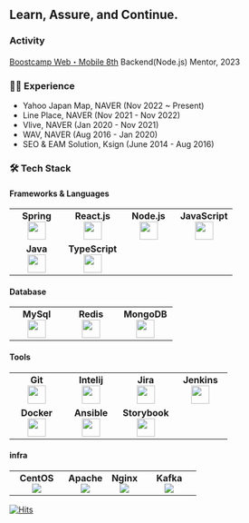 ## Learn, Assure, and Continue.

### Activity
[Boostcamp Web・Mobile 8th](https://boostcamp.connect.or.kr/) Backend(Node.js) Mentor, 2023


### 👨‍💼 Experience
- Yahoo Japan Map, NAVER (Nov 2022 ~ Present)
- Line Place, NAVER (Nov 2021 - Nov 2022)
- Vlive, NAVER (Jan 2020 - Nov 2021)
- WAV, NAVER (Aug 2016 - Jan 2020)
- SEO & EAM Solution, Ksign (June 2014 - Aug 2016)

### 🛠 Tech Stack
#### Frameworks & Languages
<table width="320px">
  <tbody>
    <tr valign="top">
      <td width="80px" align="center">
        <span><strong>Spring</strong></span><br>
        <img height="32px" src="https://cdn.jsdelivr.net/gh/devicons/devicon/icons/spring/spring-original.svg" />
      </td>
      <td align="center">
        <span><strong>React.js</strong></span><br>
        <img height="32px" src="https://cdn.jsdelivr.net/gh/devicons/devicon/icons/react/react-original.svg">
      </td>
      <td width="80px" align="center">
        <span><strong>Node.js</strong></span><br>
        <img height="32px" src="https://cdn.jsdelivr.net/gh/devicons/devicon/icons/nodejs/nodejs-original.svg" />
      </td>
      <td width="80px" align="center">
        <span><strong>JavaScript</strong></span><br>
        <img height="32px" src="https://cdn.jsdelivr.net/gh/devicons/devicon/icons/javascript/javascript-original.svg">
      </td>
    </tr>
    <tr valign="top">
      <td width="80px" align="center">
        <span><strong>Java</strong></span><br>
        <img height="32" src="https://cdn.jsdelivr.net/gh/devicons/devicon/icons/java/java-original.svg">
      </td>
      <td width="80px" align="center">
        <span><strong>TypeScript</strong></span><br>
        <img height="32" src="https://cdn.jsdelivr.net/gh/devicons/devicon/icons/typescript/typescript-original.svg">
      </td>
    </tr>
  </tbody>
</table>

#### Database
<table width="320px">
  <tbody>
    <tr valign="top">
      <td width="80px" align="center">
        <span><strong>MySql</strong></span><br>
        <img height="32px" src="https://cdn.jsdelivr.net/gh/devicons/devicon/icons/mysql/mysql-original.svg" />
      </td>
      <td width="80px" align="center">
        <span><strong>Redis</strong></span><br>
        <img height="32px" src="https://cdn.jsdelivr.net/gh/devicons/devicon/icons/redis/redis-original.svg" />
      </td>
      <td width="80px" align="center">
        <span><strong>MongoDB</strong></span><br>
        <img height="32px" src="https://cdn.jsdelivr.net/gh/devicons/devicon/icons/mongodb/mongodb-original.svg" />
      </td>
    </tr>
  </tbody>
</table>

#### Tools
<table width="320px">
  <tbody>
    <tr valign="top">
      <td width="80px" align="center">
        <span><strong>Git</strong></span><br>
        <img height="32px" src="https://cdn.jsdelivr.net/gh/devicons/devicon/icons/git/git-original.svg" />
      </td>
      <td align="center">
        <span><strong>Intelij</strong></span><br>
        <img height="32px" src="https://cdn.jsdelivr.net/gh/devicons/devicon/icons/intellij/intellij-original.svg">
      </td>
       <td width="80px" align="center">
        <span><strong>Jira</strong></span><br>
        <img height="32px" src="https://cdn.jsdelivr.net/gh/devicons/devicon/icons/jira/jira-original.svg">
      </td>
       <td width="80px" align="center">
        <span><strong>Jenkins</strong></span><br>
        <img height="32px" src="https://cdn.jsdelivr.net/gh/devicons/devicon/icons/jenkins/jenkins-original.svg" />
      </td>
    </tr>
    <tr valign="top">
      <td width="80px" align="center">
        <span><strong>Docker</strong></span><br>
        <img height="32px" src="https://cdn.jsdelivr.net/gh/devicons/devicon/icons/docker/docker-original.svg">
      </td>
      <td width="80px" align="center">
        <span><strong>Ansible</strong></span><br>
        <img height="32px" src="https://cdn.jsdelivr.net/gh/devicons/devicon@latest/icons/ansible/ansible-original.svg" />
      </td>
      <td width="80px" align="center">
        <span><strong>Storybook</strong></span><br>
        <img height="32px" src="https://cdn.jsdelivr.net/gh/devicons/devicon@latest/icons/storybook/storybook-original.svg" />
      </td>
    </tr>
  </tbody>
</table>

#### infra
<table width="320px">
  <tbody>
    <tr valign="top">
      <td width="80px" align="center">
        <span><strong>CentOS</strong></span><br>
        <img src="https://cdn.jsdelivr.net/gh/devicons/devicon@latest/icons/centos/centos-original.svg" />
      </td>
      <td align="center">
        <span><strong>Apache</strong></span><br>
        <img src="https://cdn.jsdelivr.net/gh/devicons/devicon@latest/icons/apache/apache-original.svg" />
      </td>
      <td align="center">
        <span><strong>Nginx</strong></span><br>
        <img src="https://cdn.jsdelivr.net/gh/devicons/devicon@latest/icons/nginx/nginx-original.svg" />
      </td>
       <td width="80px" align="center">
        <span><strong>Kafka</strong></span><br>
         <img src="https://cdn.jsdelivr.net/gh/devicons/devicon@latest/icons/apachekafka/apachekafka-original.svg" />
      </td>
    </tr>
  </tbody>
</table>


[![Hits](https://hits.seeyoufarm.com/api/count/incr/badge.svg?url=https%3A%2F%2Fgithub.com%2Finsidedw&count_bg=%2379C83D&title_bg=%23555555&icon=&icon_color=%23E7E7E7&title=hits&edge_flat=false)](https://hits.seeyoufarm.com)



<!--
**insidedw/insidedw** is a ✨ _special_ ✨ repository because its `README.md` (this file) appears on your GitHub profile.

Here are some ideas to get you started:

- 🔭 I’m currently working on ...
- 🌱 I’m currently learning ...
- 👯 I’m looking to collaborate on ...
- 🤔 I’m looking for help with ...
- 💬 Ask me about ...
- 📫 How to reach me: ...
- 😄 Pronouns: ...
- ⚡ Fun fact: ...


<h3 align="center">🛠 Tech Stack 🛠</h3>

<p align="center"> Techs that I've used at least once </p>

<p align="center">
  <img src="https://img.shields.io/badge/Java-007396?style=flat-square&logo=Java&logoColor=white"/></a>&nbsp 
  <img src="https://img.shields.io/badge/Javascript-ffb13b?style=flat-square&logo=javascript&logoColor=white"/></a>&nbsp 
  <img src="https://img.shields.io/badge/css-1572B6?style=flat-square&logo=css3&logoColor=white"/></a>&nbsp 
  <img src="https://img.shields.io/badge/Go-11B48A?style=flat-square&logo=Go&logoColor=white"/></a>&nbsp 
  <br>
  <img src="https://img.shields.io/badge/SpringBoot-6DB33F?style=flat-square&logo=Spring&logoColor=white"/></a>&nbsp 
  <img src="https://img.shields.io/badge/Django-092E20?style=flat-square&logo=Django&logoColor=white"/></a>&nbsp 
  <img src="https://img.shields.io/badge/Mysql-E6B91E?style=flat-square&logo=MySql&logoColor=white"/></a>&nbsp 
  <img src="https://img.shields.io/badge/HyperledgerFabric-DB3552?style=flat-square&logo=Hulu&logoColor=white"/></a>&nbsp 
  <img src="https://img.shields.io/badge/aws-333664?style=flat-square&logo=amazon-aws&logoColor=white"/></a>&nbsp 
  <img src="https://img.shields.io/badge/elasticsearch-005571?style=flat-square&logo=elasticsearch&logoColor=white"/></a>&nbsp 
</p>

-->
